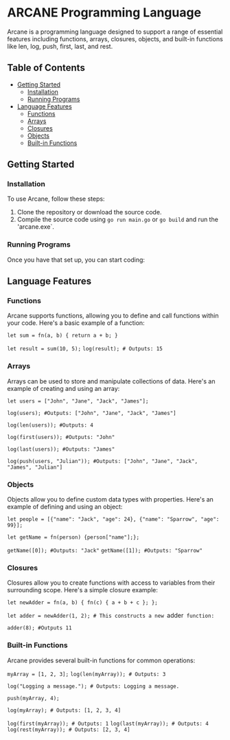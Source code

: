 # ARCANE Programming Language

Arcane is a programming language designed to support a range of essential features including functions, arrays, closures, objects, and built-in functions like len, log, push, first, last, and rest.

## Table of Contents

- [Getting Started](#getting-started)
  - [Installation](#installation)
  - [Running Programs](#running-programs)
- [Language Features](#language-features)
  - [Functions](#functions)
  - [Arrays](#arrays)
  - [Closures](#closures)
  - [Objects](#objects)
  - [Built-in Functions](#built-in-functions)

## Getting Started

### Installation

To use Arcane, follow these steps:

1. Clone the repository or download the source code.
2. Compile the source code using `go run main.go` or `go build` and run the 'arcane.exe`.

### Running Programs

Once you have that set up, you can start coding:

## Language Features

### Functions

Arcane supports functions, allowing you to define and call functions within your code. Here's a basic example of a function:

`let sum = fn(a, b) {
return a + b;
}`

`let result = sum(10, 5);`
`log(result); # Outputs: 15`

### Arrays

Arrays can be used to store and manipulate collections of data. Here's an example of creating and using an array:

`let users = ["John", "Jane", "Jack", "James"];`

`log(users); #Outputs: ["John", "Jane", "Jack", "James"]`

`log(len(users)); #Outputs: 4`

`log(first(users)); #Outputs: "John"`

`log(last(users)); #Outputs: "James"`

`log(push(users, "Julian")); #Outputs: ["John", "Jane", "Jack", "James", "Julian"]`

### Objects

Objects allow you to define custom data types with properties. Here's an example of defining and using an object:


`let people = [{"name": "Jack", "age": 24}, {"name": "Sparrow", "age": 99}];`

`let getName = fn(person) {person["name"];};`

`getName([0]); #Outputs: "Jack"`
`getName([1]); #Outputs: "Sparrow"`

### Closures

Closures allow you to create functions with access to variables from their surrounding scope. Here's a simple closure example:

`let newAdder = fn(a, b) {
fn(c) { a + b + c };
};`

`let adder = newAdder(1, 2); # This constructs a new `adder` function:`

`adder(8); #Outputs 11`

### Built-in Functions

Arcane provides several built-in functions for common operations:

`myArray = [1, 2, 3];`
`log(len(myArray)); # Outputs: 3`

`log("Logging a message."); # Outputs: Logging a message.`

`push(myArray, 4);`

`log(myArray); # Outputs: [1, 2, 3, 4]`

`log(first(myArray)); # Outputs: 1`
`log(last(myArray)); # Outputs: 4`
`log(rest(myArray)); # Outputs: [2, 3, 4]`
